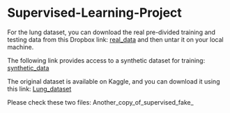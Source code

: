 # Supervised-Learning-Project
For the lung dataset, you can download the real pre-divided training and testing data from this Dropbox link:
[real_data](https://www.dropbox.com/scl/fi/s2n518z1guurfw1k7qu5y/lung_real_images_supervised.tar.gz?rlkey=mhuv61wvcju6jotk0c7qjqvry&dl=0)
and then untar it on your local machine.

The following link provides access to a synthetic dataset for training:
[synthetic_data](https://www.dropbox.com/scl/fi/tz3d4xmvmqmfq237xl7pd/lung_generated_supervised.tar.gz?rlkey=j258k5v2hc86ehhlla0q7kf2t&dl=0)

The original dataset is available on Kaggle, and you can download it using this link:
[Lung_dataset](https://www.kaggle.com/datasets/andrewmvd/lung-and-colon-cancer-histopathological-images)

Please check these two files:
Another_copy_of_supervised_fake_
